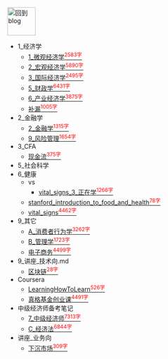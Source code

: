 
<a href="http://www.guofei.site" target='blog'>
<img src="https://www.guofei.site/public/about/me.png"  alt="回到blog" height="64" width="64">
</a>

* 1_经济学
    * [1_微观经济学<sup style = "color:red">2583字<sup>](docs/1_经济学/1_微观经济学.md)
    * [2_宏观经济学<sup style = "color:red">5890字<sup>](docs/1_经济学/2_宏观经济学.md)
    * [3_国际经济学<sup style = "color:red">2495字<sup>](docs/1_经济学/3_国际经济学.md)
    * [5_财政学<sup style = "color:red">6431字<sup>](docs/1_经济学/5_财政学.md)
    * [6_产业经济学<sup style = "color:red">3875字<sup>](docs/1_经济学/6_产业经济学.md)
    * [补漏<sup style = "color:red">1005字<sup>](docs/1_经济学/补漏.md)
* 2_金融学
    * [2_金融学<sup style = "color:red">1315字<sup>](docs/2_金融学/2_金融学.md)
    * [9_风险管理<sup style = "color:red">1654字<sup>](docs/2_金融学/9_风险管理.md)
* 3_CFA
    * [现金流<sup style = "color:red">375字<sup>](docs/3_CFA/现金流.md)
* 5_社会科学
* 6_健康
    * vs
        * [vital_signs_3_正在学<sup style = "color:red">1266字<sup>](docs/6_健康/vs/vital_signs_3_正在学.md)
    * [stanford_introduction_to_food_and_health<sup style = "color:red">78字<sup>](docs/6_健康/stanford_introduction_to_food_and_health.md)
    * [vital_signs<sup style = "color:red">4462字<sup>](docs/6_健康/vital_signs.md)
* 9_其它
    * [A_消费者行为学<sup style = "color:red">3262字<sup>](docs/9_其它/A_消费者行为学.md)
    * [B_管理学<sup style = "color:red">1723字<sup>](docs/9_其它/B_管理学.md)
    * [电子商务<sup style = "color:red">4499字<sup>](docs/9_其它/电子商务.md)
* 9_讲座_技术向.md
    * [区块链<sup style = "color:red">28字<sup>](docs/9_讲座_技术向.md/区块链.md)
* Coursera
    * [LearningHowToLearn<sup style = "color:red">526字<sup>](docs/Coursera/LearningHowToLearn.md)
    * [真格基金创业课<sup style = "color:red">4491字<sup>](docs/Coursera/真格基金创业课.md)
* 中级经济师备考笔记
    * [7_中级经济师<sup style = "color:red">7313字<sup>](docs/中级经济师备考笔记/7_中级经济师.md)
    * [C_经济法<sup style = "color:red">6844字<sup>](docs/中级经济师备考笔记/C_经济法.md)
* 讲座_业务向
    * [下沉市场<sup style = "color:red">309字<sup>](docs/讲座_业务向/下沉市场.md)


